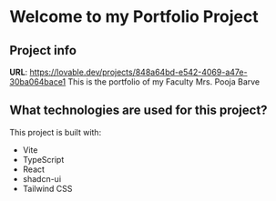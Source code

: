 # Welcome to my Portfolio Project

## Project info

**URL**: https://lovable.dev/projects/848a64bd-e542-4069-a47e-30ba064bace1
This is the portfolio of my Faculty Mrs. Pooja Barve

## What technologies are used for this project?

This project is built with:

- Vite
- TypeScript
- React
- shadcn-ui
- Tailwind CSS


